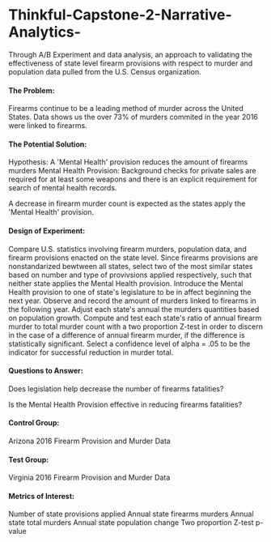 # Thinkful-Capstone-2-Narrative-Analytics-
Through A/B Experiment and data analysis, an approach to validating the effectiveness of state level firearm provisions with respect to murder and population data pulled from the U.S. Census organization.

#### The Problem:

Firearms continue to be a leading method of murder across the United States. Data shows us the over 73% of murders commited in the year 2016 were linked to firearms.

#### The Potential Solution:

Hypothesis: A 'Mental Health' provision reduces the amount of firearms murders
Mental Health Provision: Background checks for private sales are required for at least some weapons and there is an explicit requirement for search of mental health records.

A decrease in firearm murder count is expected as the states apply the 'Mental Health' provision.

#### Design of Experiment:

Compare U.S. statistics involving firearm murders, population data, and firearm provisions enacted on the state level. Since firearms provisions are nonstandarized bewtween all states, select two of the most similar states based on number and type of provivsions applied respectively, such that neither state applies the Mental Health provision. Introduce the Mental Health provision to one of state's legislature to be in affect beginning the next year. Observe and record the amount of murders linked to firearms in the following year. Adjust each state's annual the murders quantities based on population growth. Compute and test each state's ratio of annual firearm murder to total murder count with a two proportion Z-test in order to discern in the case of a difference of annual firearm murder, if the difference is statistically significant. Select a confidence level of alpha = .05 to be the indicator for successful reduction in murder total.

#### Questions to Answer:

Does legislation help decrease the number of firearms fatalities?

Is the Mental Health Provision effective in reducing firearms fatalities?
  
#### Control Group:

Arizona 2016 Firearm Provision and Murder Data

#### Test Group:

Virginia 2016 Firearm Provision and Murder Data

#### Metrics of Interest:

Number of state provisions applied
Annual state firearms murders
Annual state total murders
Annual state population change
Two proportion Z-test p-value

